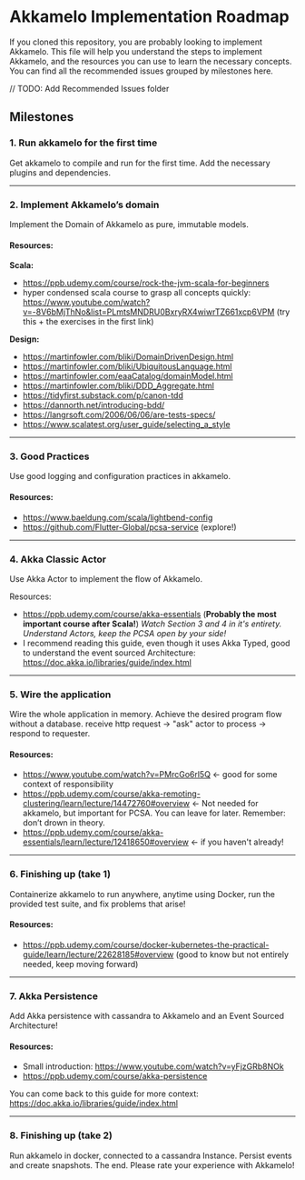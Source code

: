 # Akkamelo Implementation Roadmap
If you cloned this repository, you are probably looking to implement Akkamelo. 
This file will help you understand the steps to implement Akkamelo, and the resources you can use to learn the necessary concepts.
You can find all the recommended issues grouped by milestones here.

// TODO: Add Recommended Issues folder

## Milestones
### 1. Run akkamelo for the first time
Get akkamelo to compile and run for the first time. Add the necessary plugins and dependencies.

---

### 2. Implement Akkamelo’s domain
Implement the Domain of Akkamelo as pure, immutable models.

#### Resources:
**Scala:**
- https://ppb.udemy.com/course/rock-the-jvm-scala-for-beginners
- hyper condensed scala course to grasp all concepts quickly: https://www.youtube.com/watch?v=-8V6bMjThNo&list=PLmtsMNDRU0BxryRX4wiwrTZ661xcp6VPM  (try this + the exercises in the first link)

**Design:**
- https://martinfowler.com/bliki/DomainDrivenDesign.html
- https://martinfowler.com/bliki/UbiquitousLanguage.html
- https://martinfowler.com/eaaCatalog/domainModel.html
- https://martinfowler.com/bliki/DDD_Aggregate.html
- https://tidyfirst.substack.com/p/canon-tdd
- https://dannorth.net/introducing-bdd/
- https://langrsoft.com/2006/06/06/are-tests-specs/
- https://www.scalatest.org/user_guide/selecting_a_style

---

### 3. Good Practices
Use good logging and configuration practices in akkamelo.

#### Resources:
- https://www.baeldung.com/scala/lightbend-config
- https://github.com/Flutter-Global/pcsa-service  (explore!)

---

### 4. Akka Classic Actor

Use Akka Actor to implement the flow of Akkamelo.

Resources:
- https://ppb.udemy.com/course/akka-essentials  (**Probably the most important course after Scala!**) _Watch Section 3 and 4 in it's entirety. Understand Actors, keep the PCSA open by your side!_
- I recommend reading this guide, even though it uses Akka Typed, good to understand the event sourced Architecture: https://doc.akka.io/libraries/guide/index.html

---

### 5. Wire the application

Wire the whole application in memory. Achieve the desired program flow without a database.
receive http request -> "ask" actor to process -> respond to requester.

#### Resources:
- https://www.youtube.com/watch?v=PMrcGo6rl5Q  ← good for some context of responsibility
- https://ppb.udemy.com/course/akka-remoting-clustering/learn/lecture/14472760#overview ← Not needed for akkamelo, but important for PCSA. You can leave for later. Remember: don’t drown in theory.
- https://ppb.udemy.com/course/akka-essentials/learn/lecture/12418650#overview ← if you haven't already!

---

### 6. Finishing up (take 1)
Containerize akkamelo to run anywhere, anytime using Docker, run the provided test suite, and fix problems that arise!

#### Resources:
- https://ppb.udemy.com/course/docker-kubernetes-the-practical-guide/learn/lecture/22628185#overview (good to know but not entirely needed, keep moving forward)

---

### 7. Akka Persistence
Add Akka persistence with cassandra to Akkamelo and an Event Sourced Architecture!

#### Resources:
- Small introduction: https://www.youtube.com/watch?v=yFjzGRb8NOk
- https://ppb.udemy.com/course/akka-persistence

You can come back to this guide for more context:
https://doc.akka.io/libraries/guide/index.html

---

### 8. Finishing up (take 2)
Run akkamelo in docker, connected to a cassandra Instance. Persist events and create snapshots. The end.
Please rate your experience with Akkamelo!
